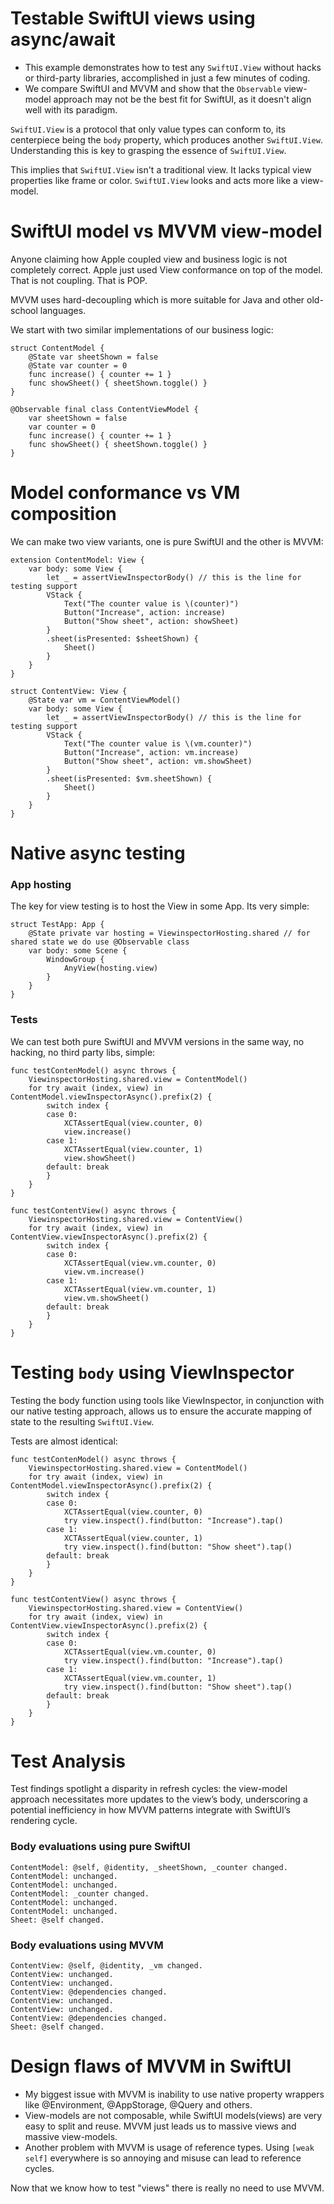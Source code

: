 # Testable SwiftUI views using async/await

- This example demonstrates how to test any `SwiftUI.View` without hacks or third-party libraries, accomplished in just a few minutes of coding.
- We compare SwiftUI and MVVM and show that the `Observable` view-model approach may not be the best fit for SwiftUI, as it doesn't align well with its paradigm.

`SwiftUI.View` is a protocol that only value types can conform to, its centerpiece being the `body` property, which produces another `SwiftUI.View`. Understanding this is key to grasping the essence of `SwiftUI.View`.

This implies that `SwiftUI.View` isn't a traditional view. It lacks typical view properties like frame or color. `SwiftUI.View` looks and acts more like a view-model.

# SwiftUI model vs MVVM view-model

Anyone claiming how Apple coupled view and business logic is not completely correct. Apple just used View conformance on top of the model. That is not coupling. That is POP.

MVVM uses hard-decoupling which is more suitable for Java and other old-school languages.

We start with two similar implementations of our business logic:
```
struct ContentModel {
    @State var sheetShown = false
    @State var counter = 0
    func increase() { counter += 1 }
    func showSheet() { sheetShown.toggle() }
}

@Observable final class ContentViewModel {
    var sheetShown = false
    var counter = 0
    func increase() { counter += 1 }
    func showSheet() { sheetShown.toggle() }
}
```

# Model conformance vs VM composition

We can make two view variants, one is pure SwiftUI and the other is MVVM:
```
extension ContentModel: View {
    var body: some View {
        let _ = assertViewInspectorBody() // this is the line for testing support
        VStack {
            Text("The counter value is \(counter)")
            Button("Increase", action: increase)
            Button("Show sheet", action: showSheet)
        }
        .sheet(isPresented: $sheetShown) {
            Sheet()
        }
    }
}

struct ContentView: View {
    @State var vm = ContentViewModel()
    var body: some View {
        let _ = assertViewInspectorBody() // this is the line for testing support
        VStack {
            Text("The counter value is \(vm.counter)")
            Button("Increase", action: vm.increase)
            Button("Show sheet", action: vm.showSheet)
        }
        .sheet(isPresented: $vm.sheetShown) {
            Sheet()
        }
    }
}
```

# Native async testing

### App hosting

The key for view testing is to host the View in some App. Its very simple:
```
struct TestApp: App {
    @State private var hosting = ViewinspectorHosting.shared // for shared state we do use @Observable class
    var body: some Scene {
        WindowGroup {
            AnyView(hosting.view)
        }
    }
}
```

### Tests

We can test both pure SwiftUI and MVVM versions in the same way, no hacking, no third party libs, simple:
```
func testContenModel() async throws {
    ViewinspectorHosting.shared.view = ContentModel()
    for try await (index, view) in ContentModel.viewInspectorAsync().prefix(2) {
        switch index {
        case 0:
            XCTAssertEqual(view.counter, 0)
            view.increase()
        case 1:
            XCTAssertEqual(view.counter, 1)
            view.showSheet()
        default: break
        }
    }
}

func testContentView() async throws {
    ViewinspectorHosting.shared.view = ContentView()
    for try await (index, view) in ContentView.viewInspectorAsync().prefix(2) {
        switch index {
        case 0:
            XCTAssertEqual(view.vm.counter, 0)
            view.vm.increase()
        case 1:
            XCTAssertEqual(view.vm.counter, 1)
            view.vm.showSheet()
        default: break
        }
    }
}
```

# Testing `body` using ViewInspector

Testing the body function using tools like ViewInspector, in conjunction with our native testing approach, allows us to ensure the accurate mapping of state to the resulting `SwiftUI.View`.

Tests are almost identical:
```
func testContenModel() async throws {
    ViewinspectorHosting.shared.view = ContentModel()
    for try await (index, view) in ContentModel.viewInspectorAsync().prefix(2) {
        switch index {
        case 0:
            XCTAssertEqual(view.counter, 0)
            try view.inspect().find(button: "Increase").tap()
        case 1:
            XCTAssertEqual(view.counter, 1)
            try view.inspect().find(button: "Show sheet").tap()
        default: break
        }
    }
}

func testContentView() async throws {
    ViewinspectorHosting.shared.view = ContentView()
    for try await (index, view) in ContentView.viewInspectorAsync().prefix(2) {
        switch index {
        case 0:
            XCTAssertEqual(view.vm.counter, 0)
            try view.inspect().find(button: "Increase").tap()
        case 1:
            XCTAssertEqual(view.vm.counter, 1)
            try view.inspect().find(button: "Show sheet").tap()
        default: break
        }
    }
}
```

# Test Analysis

Test findings spotlight a disparity in refresh cycles: the view-model approach necessitates more updates to the view’s body, underscoring a potential inefficiency in how MVVM patterns integrate with SwiftUI’s rendering cycle.

### Body evaluations using pure SwiftUI
```
ContentModel: @self, @identity, _sheetShown, _counter changed.
ContentModel: unchanged.
ContentModel: unchanged.
ContentModel: _counter changed.
ContentModel: unchanged.
ContentModel: unchanged.
Sheet: @self changed.
```

### Body evaluations using MVVM
```
ContentView: @self, @identity, _vm changed.
ContentView: unchanged.
ContentView: unchanged.
ContentView: @dependencies changed.
ContentView: unchanged.
ContentView: unchanged.
ContentView: @dependencies changed.
Sheet: @self changed.
```

# Design flaws of MVVM in SwiftUI

- My biggest issue with MVVM is inability to use native property wrappers like @Environment, @AppStorage, @Query and others.
- View-models are not composable, while SwiftUI models(views) are very easy to split and reuse. MVVM just leads us to massive views and massive view-models.
- Another problem with MVVM is usage of reference types. Using `[weak self]` everywhere is so annoying and misuse can lead to reference cycles.

Now that we know how to test "views" there is really no need to use MVVM.
